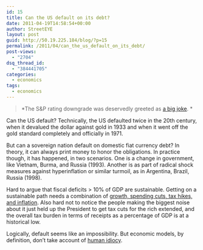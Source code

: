 ```yaml
---
id: 15
title: Can the US default on its debt?
date: 2011-04-19T14:58:54+00:00
author: StreetEYE
layout: post
guid: http://50.19.225.184/blog/?p=15
permalink: /2011/04/can_the_us_default_on_its_debt/
post-views:
  - "2704"
dsq_thread_id:
  - "384441705"
categories:
  - economics
tags:
  - economics
---
```

>*The S&P rating downgrade was deservedly greeted as [a big joke](http://www.nytimes.com/roomfordebate/2011/04/18/is-anyone-listening-to-the-standard-poors/no-real-risk-of-default). *
<!--more-->
Can the US default? Technically, the US defaulted twice in the 20th century, when it devalued the dollar against gold in 1933 and when it went off the gold standard completely and officially in 1971. 

But can a sovereign nation default on domestic fiat currency debt? In theory, it can always print money to honor the obligations. In practice though, it has happened, in two scenarios. One is a change in government, like Vietnam, Burma, and Russia (1993). Another is as part of radical shock measures against hyperinflation or similar turmoil, as in Argentina, Brazil, Russia (1998).

Hard to argue that fiscal deficits > 10% of GDP are sustainable. Getting on a sustainable path needs a combination of [growth, spending cuts, tax hikes, and inflation](http://www.economist.com/blogs/buttonwood/2011/04/debt_crisis). Also hard not to notice the people making the biggest noise about it just held up the President to get tax cuts for the rich extended, and the overall tax burden in terms of receipts as a percentage of GDP is at a historical low. 

Logically, default seems like an impossibility. But economic models, by definition, don’t take account of [human idiocy](http://blogs.reuters.com/christopher-whalen/2011/04/13/why-congress-should-vote-no-on-raising-the-debt-ceiling/).
